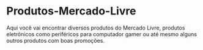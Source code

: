 # Produtos-Mercado-Livre
Aqui você vai encontrar diversos produtos do Mercado Livre, produtos eletrónicos como periféricos para computador gamer ou até mesmo alguns outros produtos com boas promoções.
